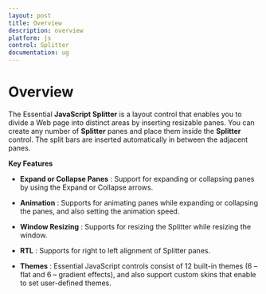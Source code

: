 ```yaml
---
layout: post
title: Overview
description: overview
platform: js
control: Splitter
documentation: ug
---
```


# Overview

The Essential **JavaScript Splitter** is a layout control that enables you to divide a Web page into distinct areas by inserting resizable panes. You can create any number of **Splitter** panes and place them inside the **Splitter** control. The split bars are inserted automatically in between the adjacent panes. 

**Key Features**

* **Expand or Collapse Panes** : Support for expanding or collapsing panes by using the Expand or Collapse arrows.

* **Animation** : Supports for animating panes while expanding or collapsing the panes, and also setting the animation speed.

* **Window Resizing** : Supports for resizing the Splitter while resizing the window.

* **RTL** : Supports for right to left alignment of Splitter panes.

* **Themes** : Essential JavaScript controls consist of 12 built-in themes (6 – flat and 6 – gradient effects), and also support custom skins that enable to set user-defined themes.

